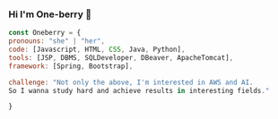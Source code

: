 ### Hi I'm One-berry 👋

``` js
const Oneberry = {
pronouns: "she" | "her",
code: [Javascript, HTML, CSS, Java, Python],
tools: [JSP, DBMS, SQLDeveloper, DBeaver, ApacheTomcat],
framework: [Spring, Bootstrap],

challenge: "Not only the above, I'm interested in AWS and AI.
So I wanna study hard and achieve results in interesting fields."

}
```

<!--
**One-berry/One-berry** is a ✨ _special_ ✨ repository because its `README.md` (this file) appears on your GitHub profile.

Here are some ideas to get you started:

- 🔭 I’m currently working on ...
- 🌱 I’m currently learning ...
- 👯 I’m looking to collaborate on ...
- 🤔 I’m looking for help with ...
- 💬 Ask me about ...
- 📫 How to reach me: ...
- 😄 Pronouns: ...
- ⚡ Fun fact: ...
-->
